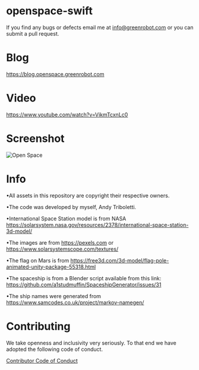 # openspace-swift

If you find any bugs or defects email me at info@greenrobot.com or you can submit a pull request.

# Blog
https://blog.openspace.greenrobot.com


# Video
https://www.youtube.com/watch?v=VikmTcxnLc0

# Screenshot
![Open Space](https://i.imgur.com/8ERjHc9.png)


# Info
•All assets in this repository are copyright their respective owners.

•The code was developed by myself, Andy Triboletti.

•International Space Station model is from NASA
https://solarsystem.nasa.gov/resources/2378/international-space-station-3d-model/

•The images are from https://pexels.com or https://www.solarsystemscope.com/textures/

•The flag on Mars is from https://free3d.com/3d-model/flag-pole-animated-unity-package-55318.html

•The spaceship is from a Blender script available from this link: https://github.com/a1studmuffin/SpaceshipGenerator/issues/31

•The ship names were generated from https://www.samcodes.co.uk/project/markov-namegen/

# Contributing

We take openness and inclusivity very seriously. To that end we have adopted the following code of conduct.

[Contributor Code of Conduct](CODE_OF_CONDUCT.md)
